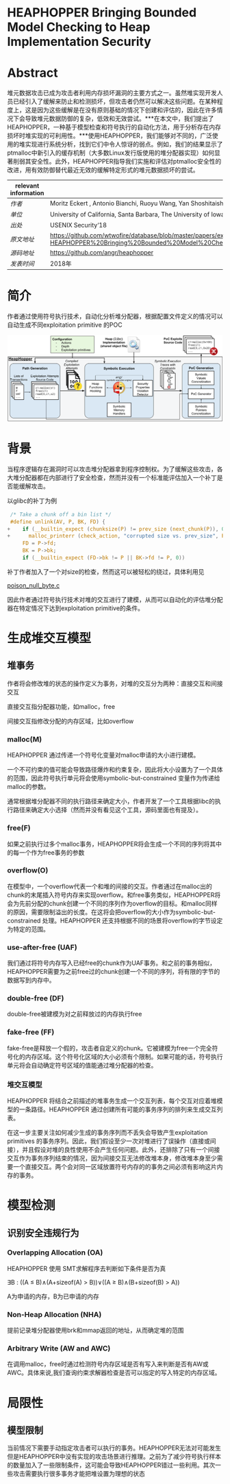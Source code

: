 # HEAPHOPPER Bringing Bounded Model Checking to Heap Implementation Security

# Abstract

堆元数据攻击已成为攻击者利用内存损坏漏洞的主要方式之一。虽然堆实现开发人员已经引入了缓解来防止和检测损坏，但攻击者仍然可以解决这些问题。在某种程度上，这是因为这些缓解是在没有原则基础的情况下创建和评估的，因此在许多情况下会导致堆元数据防御的复杂，低效和无效尝试。***在本文中，我们提出了HEAPHOPPER，一种基于模型检查和符号执行的自动化方法，用于分析存在内存损坏时堆实现的可利用性。***使用HEAPHOPPER，我们能够对不同的，广泛使用的堆实现进行系统分析，找到它们中令人惊讶的弱点。例如，我们的结果显示了ptmalloc中新引入的缓存机制（大多数Linux发行版使用的堆分配器实现）如何显著削弱其安全性。此外，HEAPHOPPER指导我们实施和评估对ptmalloc安全性的改进，用有效防御替代最近无效的缓解特定形式的堆元数据损坏的尝试。

| relevant information |                                                              |
| -------------------- | ------------------------------------------------------------ |
| *作者*               | Moritz Eckert , Antonio Bianchi, Ruoyu Wang, Yan Shoshitaishvili , Christopher Kruegel , and Giovanni Vigna |
| *单位*               | University of California, Santa Barbara, The University of Iowa, Arizona State University |
| *出处*               | USENIX Security‘18                                           |
| *原文地址*           | https://github.com/wtwofire/database/blob/master/papers/exploitation/2018-HEAPHOPPER%20Bringing%20Bounded%20Model%20Checking%20to%20Heap%20Implementation%20Security.pdf |
| *源码地址*           | https://github.com/angr/heaphopper                           |
| *发表时间*           | 2018年                                                       |

# 简介

作者通过使用符号执行技术，自动化分析堆分配器，根据配置文件定义的情况可以自动生成不同exploitation primitive 的POC

![](HEAPHOPPER-Bringing-Bounded-Model-Checking-to-Heap-Implementation-Security/1.png)

# 背景

当程序逻辑存在漏洞时可以攻击堆分配器拿到程序控制权。为了缓解这些攻击，各大堆分配器都在内部进行了安全检查，然而并没有一个标准能评估加入一个补丁是否能缓解攻击。

以glibc的补丁为例

```c
 /* Take a chunk off a bin list */
 #define unlink(AV, P, BK, FD) {                                            \
+    if (__builtin_expect (chunksize(P) != prev_size (next_chunk(P)), 0))      \
+      malloc_printerr (check_action, "corrupted size vs. prev_size", P, AV);  \
     FD = P->fd;                                                                      \
     BK = P->bk;                                                                      \
     if (__builtin_expect (FD->bk != P || BK->fd != P, 0))
```

补丁作者加入了一个对size的检查，然而这可以被轻松的绕过，具体利用见

[poison_null_byte.c](https://github.com/shellphish/how2heap/blob/master/glibc_2.26/poison_null_byte.c)

因此作者通过符号执行技术对堆的交互进行了建模，从而可以自动化的评估堆分配器在特定情况下达到exploitation primitive的条件。

# 生成堆交互模型

## 堆事务

作者将会修改堆的状态的操作定义为事务，对堆的交互分为两种：直接交互和间接交互

直接交互指分配器功能，如malloc，free

间接交互指修改分配的内存区域，比如overflow

### malloc(M)

HEAPHOPPER 通过传递一个符号化变量对malloc申请的大小进行建模。

一个不可约束的值可能会导致路径爆炸和约束复杂，因此将大小设置为了一个具体的范围，因此符号执行单元将会使用symbolic-but-constrained 变量作为传递给malloc的参数。

通常根据堆分配器不同的执行路径来确定大小，作者开发了一个工具根据libc的执行路径来确定大小选择（然而并没有看见这个工具，源码里面也有提及）。

### free(F)

如果之前执行过多个malloc事务，HEAPHOPPER将会生成一个不同的序列将其中的每一个作为free事务的参数

### overflow(O)

在模型中，一个overflow代表一个和堆的间接的交互。作者通过在malloc出的chunk的末尾插入符号内存来实现overflow。和free事务类似，HEAPHOPPER将会为先前分配的chunk创建一个不同的序列作为overflow的目标。和malloc同样的原因，需要限制溢出的长度。在这将会把overflow的大小作为symbolic-but-constrained 处理。HEAPHOPPER 还支持根据不同的场景将overflow的字节设定为特定的范围。

### use-after-free (UAF)

我们通过将符号内存写入已经free的chunk作为UAF事务。和之前的事务相似，HEAPHOPPER需要为之前free过的chunk创建一个不同的序列，将有限的字节的数据写到内存中。

### double-free (DF)

double-free被建模为对之前释放过的内存执行free

### fake-free (FF)

fake-free是释放一个假的，攻击者自定义的chunk。它被建模为free一个完全符号化的内存区域。这个符号化区域的大小必须有个限制。如果可能的话，符号执行单元将会自动确定符号区域的值能通过堆分配器的检查。

### 堆交互模型

HEAPHOPPER 将结合之前描述的堆事务生成一个交互列表，每个交互对应着堆模型的一条路径。HEAPHOPPER 通过创建所有可能的事务序列的排列来生成交互列表。

在这一步主要关注如何减少生成的事务序列而不丢失会导致产生exploitation primitives 的事务序列。因此，我们假设至少一次对堆进行了误操作（直接或间接），并且假设对堆的良性使用不会产生任何问题。此外，还排除了只有一个间接交互作为事务序列结束的情况，因为间接交互无法修改堆本身，修改堆本身至少需要一个直接交互。两个会对同一区域放置符号内存的的事务之间必须有影响这片内存的事务。

# 模型检测

## 识别安全违规行为

### Overlapping Allocation (OA)

HEAPHOPPER 使用 SMT求解程序去判断如下条件是否为真

∃B : ((A ≤ B)∧(A+sizeof(A) > B))∨((A ≥ B)∧(B+sizeof(B) > A))

A为申请的内存，B为已申请的内存

### Non-Heap Allocation (NHA)

提前记录堆分配器使用brk和mmap返回的地址，从而确定堆的范围

### Arbitrary Write (AW and AWC)

在调用malloc，free时通过检测符号内存区域是否有写入来判断是否有AW或AWC。具体来说,我们查询约束求解器检查是否可以指定的写入特定的内存区域。

# 局限性

## 模型限制

当前情况下需要手动指定攻击者可以执行的事务。HEAPHOPPER无法对可能发生但是HEAPHOPPER中没有实现的攻击场景进行推理。之前为了减少符号执行样本的数量加入了一些限制条件，这可能会导致HEAPHOPPER错过一些利用。其次一些攻击需要执行很多事务才能把堆设置为理想的状态

















